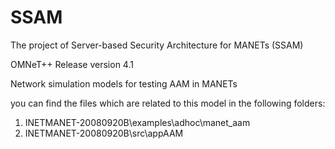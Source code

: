 # SSAM
The project of Server-based Security Architecture for MANETs (SSAM) 

OMNeT++ Release version 4.1

Network simulation models for testing AAM in MANETs

you can find the files which are related to this model in the following folders:
1) INETMANET-20080920B\examples\adhoc\manet_aam 
2) INETMANET-20080920B\src\appAAM
